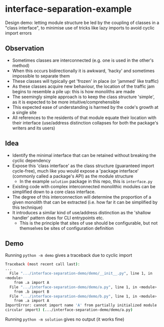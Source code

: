 # interface-separation-example

Design demo: letting module structure be led by the coupling of classes in a "class interface",
to minimise use of tricks like lazy imports to avoid cyclic import errors

## Observation

- Sometimes classes are interconnected (e.g. one is used in the other's method)
- When this occurs bidirectionally it is awkward, 'hacky' and sometimes impossible to separate them
- These classes will typically get 'frozen' in place (or 'jammed' like traffic)
- As these classes acquire new behaviour, the location of the traffic jam begins to resemble a pile
  up: this is how monoliths are made
- The seemingly simple approach is to keep the class structure 'simple', as it is expected to be
  more intuitive/comprehensible
- This expected ease of understanding is harmed by the code's growth at a single site
- All references to the residents of that module equate their location with their interface
  (use/address distinction collapses for both the package's writers and its users)

## Idea

- Identify the minimal interface that can be retained without breaking the cyclic dependency
- Expose this 'class interface' as the class structure (guaranteed import cycle-free),
  much like you would expose a 'package interface' (commonly called a package's API) as the module structure
  - In the example `solution` package in this repo, this is `interface.py`
- Existing code with complex interconnected monolithic modules can be simplified down to a core class interface.
- The degree of this interconnection will determine the proportion of a given monolith that can be
  extracted (i.e. how far it can be simplified by this technique)
- It introduces a similar kind of use/address distinction as the 'shallow handler' pattern does for
  CLI entrypoints etc.
  - This is the principle that sites of use should be configurable,
    but not themselves be sites of configuration definition

## Demo

Running `python -m demo` gives a traceback due to cyclic import

```sh
Traceback (most recent call last):
...
  File ".../interface-separation-demo/demo/__init__.py", line 1, in
<module>
    from .a import A
  File ".../interface-separation-demo/demo/a.py", line 1, in <module>
    from .b import B
  File ".../interface-separation-demo/demo/b.py", line 1, in <module>
    from .a import A
ImportError: cannot import name 'A' from partially initialized module 'demo.a' (most likely due to a
circular import) (.../interface-separation-demo/demo/a.py)
```

Running `python -m solution` gives no output (it works fine)

```sh
```
